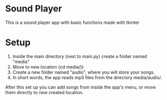 # Sound Player
This is a sound player app with basic functions made with tkinter
# Setup
1. Inside the main directory (next to main.py) create a folder named "media"  
2. Move to new location (cd media/))
3. Create a new folder named "audio", where you will store your songs.  
4. In short words, the app reads mp3 files from the directory media/audio/.  
  
After this set up you can add songs from inside the app's menu, or move them directly to new created location.
